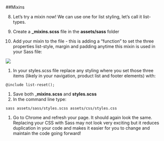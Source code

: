 ##Mixins

8. Let’s try a mixin now! We can use one for list styling, let’s call it list-types.

1. Create a **_mixins.scss** file in the **assets/sass** folder
1. Add your mixin to the file - this is adding a “function” to set the three properties list-style, margin and padding anytime this mixin is used in your Sass file:<br>

![](../images/image00.png)

1. In your styles.scss file replace any styling where you set those three items (likely in your navigation, product list and footer elements) with:

`@include list-reset();`

1. Save both _**mixins.scss** and **styles.scss**
1. In the command line type:

`sass assets/sass/styles.scss assets/css/styles.css`

1. Go to Chrome and refresh your page. It should again look the same. Replacing your CSS with Sass may not look very exciting but it reduces duplication in your code and makes it easier for you to change and maintain the code going forward!